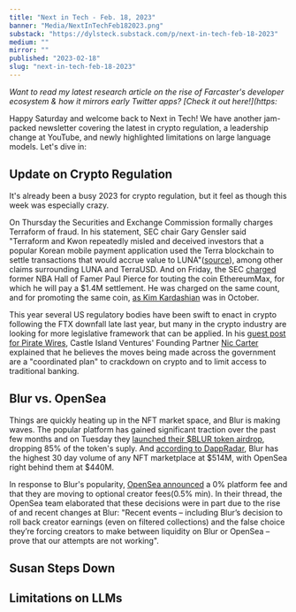 ```yaml
---
title: "Next in Tech - Feb. 18, 2023"
banner: "Media/NextInTechFeb182023.png"
substack: "https://dylsteck.substack.com/p/next-in-tech-feb-18-2023"
medium: ""
mirror: ""
published: "2023-02-18"
slug: "next-in-tech-feb-18-2023"
---
```


*Want to read my latest research article on the rise of Farcaster's developer ecosystem & how it mirrors early Twitter apps? [Check it out here!](https:*

Happy Saturday and welcome back to Next in Tech! We have another jam-packed newsletter covering the latest in crypto regulation, a leadership change at YouTube, and newly highlighted limitations on large language models. Let's dive in:

## Update on Crypto Regulation

It's already been a busy 2023 for crypto regulation, but it feel as though this week was especially crazy. 

On Thursday the Securities and Exchange Commission formally charges Terraform of fraud. In his statement, SEC chair Gary Gensler said "Terraform and Kwon repeatedly misled and deceived investors that a popular Korean mobile payment application used the Terra blockchain to settle transactions that would accrue value to LUNA"([source](https://www.sec.gov/news/press-release/2023-32#:~:text=%22We%20allege%20that%20Terraform%20and,said%20SEC%20Chair%20Gary%20Gensler.)), among other claims surrounding LUNA and TerraUSD. And on Friday, the SEC [charged](https://www.sec.gov/news/press-release/2023-34) former NBA Hall of Famer Paul Pierce for touting the coin EthereumMax, for which he will pay a $1.4M settlement. He was charged on the same count, and for promoting the same coin, [as Kim Kardashian](https://www.sec.gov/news/press-release/2022-183?utm_medium=email&utm_source=govdelivery) was in October. 

This year several US regulatory bodies have been swift to enact in crypto following the FTX downfall late last year, but many in the crypto industry are looking for more legislative framework that can be applied. In his [guest post for Pirate Wires](https://www.piratewires.com/p/crypto-choke-point), Castle Island Ventures' Founding Partner [Nic Carter](https://twitter.com/nic__carter) explained that he believes the moves being made across the government are a "coordinated plan" to crackdown on crypto and to limit access to traditional banking. 

## Blur vs. OpenSea

Things are quickly heating up in the NFT market space, and Blur is making waves. The popular platform has gained significant traction over the past few months and on Tuesday they [launched their $BLUR token airdrop](https://www.coinspeaker.com/nft-blur-token-airdrop/), dropping 85% of the token's suply. And [according to DappRadar](https://dappradar.com/nft/marketplaces), Blur has the highest 30 day volume of any NFT marketplace at $514M, with OpenSea right behind them at $440M. 

In response to Blur's popularity, [OpenSea announced](https://twitter.com/opensea/status/1626682043655507969) a 0% platform fee and that they are moving to optional creator fees(0.5% min). In their thread, the OpenSea team elaborated that these decisions were in part due to the rise of and recent changes at Blur: "Recent events – including Blur’s decision to roll back creator earnings (even on filtered collections) and the false choice they’re forcing creators to make between liquidity on Blur or OpenSea – prove that our attempts are not working".

## Susan Steps Down

## Limitations on LLMs